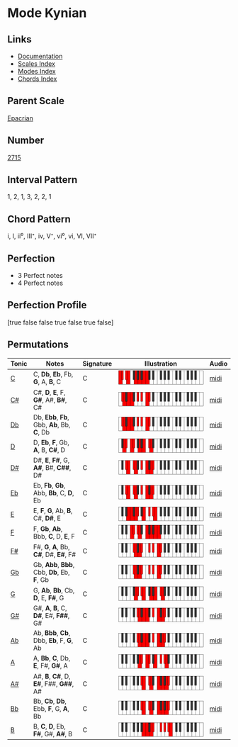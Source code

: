 # Mode Kynian

## Links

- [Documentation](index.md)
- [Scales Index](Scales.md)
- [Modes Index](Modes.md)
- [Chords Index](Chords.md)

## Parent Scale

[Epacrian](ScaleEpacrian.md)

## Number

[2715](https://ianring.com/musictheory/scales/2715)

## Interval Pattern

1, 2, 1, 3, 2, 2, 1

## Chord Pattern

i, I, ii⁰, III⁺, iv, V⁺, vi⁰, vi, VI, VII⁺

## Perfection

- 3 Perfect notes
- 4 Perfect notes

## Perfection Profile

[true false false true false true false]

## Permutations

| Tonic | Notes | Signature | Illustration | Audio |
|-------|-------|-----------|--------------|-------|
| [C](ModeCNaturalKynian.md) | C, **Db**, **Eb**, Fb, **G**, A, **B**, C | C | ![CNaturalKynian](ModeCNaturalKynian.png) | [midi](https://github.com/edipermadi/music/blob/main/docs/ModeCNaturalKynian.mid?raw=true) |
| [C#](ModeCSharpKynian.md) | C#, **D**, **E**, F, **G#**, A#, **B#**, C# | C | ![CSharpKynian](ModeCSharpKynian.png) | [midi](https://github.com/edipermadi/music/blob/main/docs/ModeCSharpKynian.mid?raw=true) |
| [Db](ModeDFlatKynian.md) | Db, **Ebb**, **Fb**, Gbb, **Ab**, Bb, **C**, Db | C | ![DFlatKynian](ModeDFlatKynian.png) | [midi](https://github.com/edipermadi/music/blob/main/docs/ModeDFlatKynian.mid?raw=true) |
| [D](ModeDNaturalKynian.md) | D, **Eb**, **F**, Gb, **A**, B, **C#**, D | C | ![DNaturalKynian](ModeDNaturalKynian.png) | [midi](https://github.com/edipermadi/music/blob/main/docs/ModeDNaturalKynian.mid?raw=true) |
| [D#](ModeDSharpKynian.md) | D#, **E**, **F#**, G, **A#**, B#, **C##**, D# | C | ![DSharpKynian](ModeDSharpKynian.png) | [midi](https://github.com/edipermadi/music/blob/main/docs/ModeDSharpKynian.mid?raw=true) |
| [Eb](ModeEFlatKynian.md) | Eb, **Fb**, **Gb**, Abb, **Bb**, C, **D**, Eb | C | ![EFlatKynian](ModeEFlatKynian.png) | [midi](https://github.com/edipermadi/music/blob/main/docs/ModeEFlatKynian.mid?raw=true) |
| [E](ModeENaturalKynian.md) | E, **F**, **G**, Ab, **B**, C#, **D#**, E | C | ![ENaturalKynian](ModeENaturalKynian.png) | [midi](https://github.com/edipermadi/music/blob/main/docs/ModeENaturalKynian.mid?raw=true) |
| [F](ModeFNaturalKynian.md) | F, **Gb**, **Ab**, Bbb, **C**, D, **E**, F | C | ![FNaturalKynian](ModeFNaturalKynian.png) | [midi](https://github.com/edipermadi/music/blob/main/docs/ModeFNaturalKynian.mid?raw=true) |
| [F#](ModeFSharpKynian.md) | F#, **G**, **A**, Bb, **C#**, D#, **E#**, F# | C | ![FSharpKynian](ModeFSharpKynian.png) | [midi](https://github.com/edipermadi/music/blob/main/docs/ModeFSharpKynian.mid?raw=true) |
| [Gb](ModeGFlatKynian.md) | Gb, **Abb**, **Bbb**, Cbb, **Db**, Eb, **F**, Gb | C | ![GFlatKynian](ModeGFlatKynian.png) | [midi](https://github.com/edipermadi/music/blob/main/docs/ModeGFlatKynian.mid?raw=true) |
| [G](ModeGNaturalKynian.md) | G, **Ab**, **Bb**, Cb, **D**, E, **F#**, G | C | ![GNaturalKynian](ModeGNaturalKynian.png) | [midi](https://github.com/edipermadi/music/blob/main/docs/ModeGNaturalKynian.mid?raw=true) |
| [G#](ModeGSharpKynian.md) | G#, **A**, **B**, C, **D#**, E#, **F##**, G# | C | ![GSharpKynian](ModeGSharpKynian.png) | [midi](https://github.com/edipermadi/music/blob/main/docs/ModeGSharpKynian.mid?raw=true) |
| [Ab](ModeAFlatKynian.md) | Ab, **Bbb**, **Cb**, Dbb, **Eb**, F, **G**, Ab | C | ![AFlatKynian](ModeAFlatKynian.png) | [midi](https://github.com/edipermadi/music/blob/main/docs/ModeAFlatKynian.mid?raw=true) |
| [A](ModeANaturalKynian.md) | A, **Bb**, **C**, Db, **E**, F#, **G#**, A | C | ![ANaturalKynian](ModeANaturalKynian.png) | [midi](https://github.com/edipermadi/music/blob/main/docs/ModeANaturalKynian.mid?raw=true) |
| [A#](ModeASharpKynian.md) | A#, **B**, **C#**, D, **E#**, F##, **G##**, A# | C | ![ASharpKynian](ModeASharpKynian.png) | [midi](https://github.com/edipermadi/music/blob/main/docs/ModeASharpKynian.mid?raw=true) |
| [Bb](ModeBFlatKynian.md) | Bb, **Cb**, **Db**, Ebb, **F**, G, **A**, Bb | C | ![BFlatKynian](ModeBFlatKynian.png) | [midi](https://github.com/edipermadi/music/blob/main/docs/ModeBFlatKynian.mid?raw=true) |
| [B](ModeBNaturalKynian.md) | B, **C**, **D**, Eb, **F#**, G#, **A#**, B | C | ![BNaturalKynian](ModeBNaturalKynian.png) | [midi](https://github.com/edipermadi/music/blob/main/docs/ModeBNaturalKynian.mid?raw=true) |
